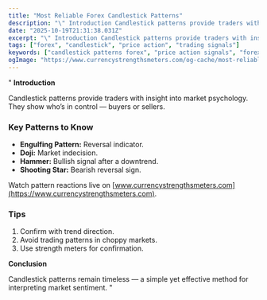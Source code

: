```yaml
---
title: "Most Reliable Forex Candlestick Patterns"
description: "\" Introduction Candlestick patterns provide traders with insight into market psychology..."
date: "2025-10-19T21:31:38.031Z"
excerpt: "\" Introduction Candlestick patterns provide traders with insight into market psychology. They show who’s in control — buyers or sellers. Key Patterns to Know - Engulfing Pattern: Reversal indicator. - Doji: Market indecision. - Hammer: Bullish signal after a downtrend. - Shooting Star: Bearish reversal sign. Watch pattern reactions live..."
tags: ["forex", "candlestick", "price action", "trading signals"]
keywords: ["candlestick patterns forex", "price action signals", "forex reversals", "trading confirmations", "chart analysis"]
ogImage: "https://www.currencystrengthsmeters.com/og-cache/most-reliable-forex-candlestick-patterns.jpg"
---
```

"
**Introduction**

Candlestick patterns provide traders with insight into market psychology. They show who’s in control — buyers or sellers.

### Key Patterns to Know

- **Engulfing Pattern:** Reversal indicator.  
- **Doji:** Market indecision.  
- **Hammer:** Bullish signal after a downtrend.  
- **Shooting Star:** Bearish reversal sign.  

Watch pattern reactions live on [www.currencystrengthsmeters.com](https://www.currencystrengthsmeters.com).

### Tips

1. Confirm with trend direction.  
2. Avoid trading patterns in choppy markets.  
3. Use strength meters for confirmation.

**Conclusion**

Candlestick patterns remain timeless — a simple yet effective method for interpreting market sentiment.
"
